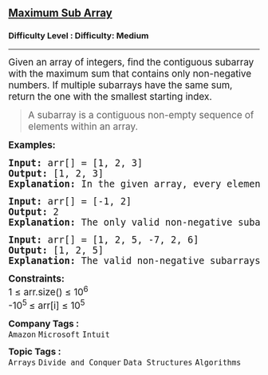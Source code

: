 <h2><a href="https://www.geeksforgeeks.org/problems/maximum-sub-array5443/1">Maximum Sub Array</a></h2><h3>Difficulty Level : Difficulty: Medium</h3><hr><div class="problems_problem_content__Xm_eO"><p><span style="font-size: 14pt;">Given an array of integers, find the contiguous subarray with the maximum sum that contains only non-negative numbers. If multiple subarrays have the same sum, return the one with the smallest starting index.</span></p>
<blockquote>
<p><span style="font-size: 14pt;">A subarray is a contiguous non-empty sequence of elements within an array.</span></p>
</blockquote>
<p><span style="font-size: 14pt;"><strong>Examples:</strong></span></p>
<pre><span style="font-size: 14pt;"><strong>Input: </strong>arr[] = [1, 2, 3]
<strong>Output:</strong> [1, 2, 3]
<strong>Explanation:</strong> In the given array, every element is non-negative, so the entire array [1, 2, 3] is the valid subarray with the maximum sum.
</span></pre>
<pre><span style="font-size: 14pt;"><strong>Input: </strong>arr[] = [-1, 2]
<strong>Output:</strong> 2
<strong>Explanation:</strong> The only valid non-negative subarray is [2], so the output is [2].<br></span></pre>
<pre><span style="font-size: 14pt;"><strong>Input: </strong>arr[] = [1, 2, 5, -7, 2, 6]
<strong>Output:</strong> [1, 2, 5]
<strong>Explanation:</strong> The valid non-negative subarrays are [1, 2, 5] and [2, 6]. Both have the same sum of 8, but [1, 2, 5] starts earlier, so it is the preferred subarray.</span></pre>
<p><span style="font-size: 14pt;"><strong>Constraints:</strong><br>1 ≤ arr.size() ≤ 10<sup>6</sup><br>-10<sup>5&nbsp;</sup>≤ arr[i] ≤ 10<sup>5</sup></span></p></div><p><span style=font-size:18px><strong>Company Tags : </strong><br><code>Amazon</code>&nbsp;<code>Microsoft</code>&nbsp;<code>Intuit</code>&nbsp;<br><p><span style=font-size:18px><strong>Topic Tags : </strong><br><code>Arrays</code>&nbsp;<code>Divide and Conquer</code>&nbsp;<code>Data Structures</code>&nbsp;<code>Algorithms</code>&nbsp;